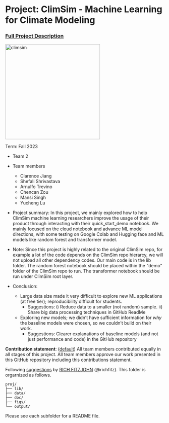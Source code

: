# Project: ClimSim - Machine Learning for Climate Modeling


### [Full Project Description](doc/project3_desc.md)

<img src="https://leap-stc.github.io/ClimSim/_images/fig_1.png" alt="climsim" width="300"/>

Term: Fall 2023

+ Team 2
+ Team members
	+ Clarence Jiang
	+ Shefali Shrivastava
	+ Arnulfo Trevino
	+ Chencan Zou
	+ Mansi Singh
	+ Yucheng Lu

+ Project summary: In this project, we mainly explored how to help ClimSim machine learning researchers improve the usage of their product through interacting with their quick_start_demo notebook. We mainly focused on the cloud notebook and advance ML model directions, with some testing on Google Colab and Hugging face and ML models like random forest and transformer model.

+ Note: Since this project is highly related to the original ClimSim repo, for example a lot of the code depends on the ClimSim repo hierarcy, we will not upload all other dependency codes. Our main code is in the lib folder. The random forest notebook should be placed within the "demo" folder of the ClimSim repo to run. The transformer notebook should be run under ClimSim root layer. 

+ Conclusion:
  	+ Large data size made it very difficult to explore new ML applications (at free tier); reproducibility difficult for students.
  	  	+ Suggestions: i) Reduce data to a smaller (not random) sample. ii) Share big data processing techniques in GitHub ReadMe
	+ Exploring new models; we didn’t have sufficient information for _why_ the baseline models were chosen, so we couldn’t build on their work.
  		+ Suggestions: Clearer explanations of baseline models (and not just performance and code) in the GitHub repository 
 
	

**Contribution statement**: ([default](doc/a_note_on_contributions.md)) All team members contributed equally in all stages of this project. All team members approve our work presented in this GitHub repository including this contributions statement. 

Following [suggestions](http://nicercode.github.io/blog/2013-04-05-projects/) by [RICH FITZJOHN](http://nicercode.github.io/about/#Team) (@richfitz). This folder is orgarnized as follows.

```
proj/
├── lib/
├── data/
├── doc/
├── figs/
└── output/
```

Please see each subfolder for a README file.
